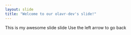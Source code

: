 ```yaml
---
layout: slide
title: "Welcome to our olavr-dev's slide!"
---
```

This is my awesome slide slide
Use the left arrow to go back
